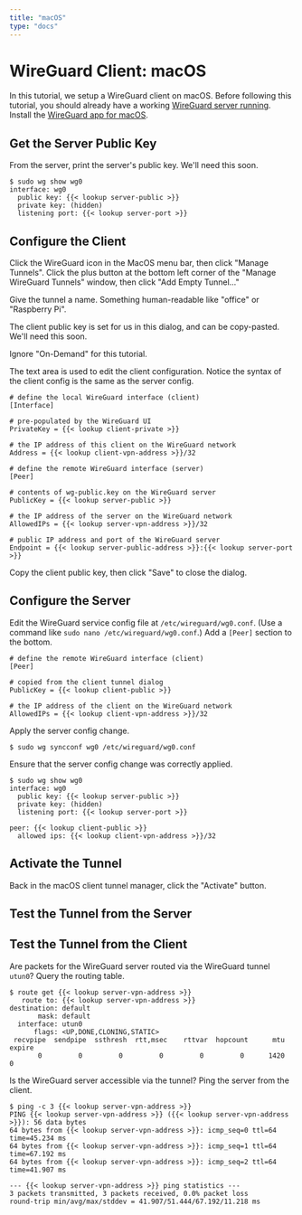 ```yaml
---
title: "macOS"
type: "docs"
---
```


# WireGuard Client: macOS

In this tutorial, we setup a WireGuard client on macOS.
Before following this tutorial, you should already have a working [WireGuard server running](/server).
Install the [WireGuard app for macOS](https://itunes.apple.com/us/app/wireguard/id1451685025).

## Get the Server Public Key

From the server, print the server's public key.
We'll need this soon.
```text
$ sudo wg show wg0
interface: wg0
  public key: {{< lookup server-public >}}
  private key: (hidden)
  listening port: {{< lookup server-port >}}
```

## Configure the Client

Click the WireGuard icon in the MacOS menu bar, then click "Manage Tunnels".
Click the plus button at the bottom left corner of the "Manage WireGuard Tunnels" window,
then click "Add Empty Tunnel..."

Give the tunnel a name.
Something human-readable like "office" or "Raspberry Pi".

The client public key is set for us in this dialog, and can be copy-pasted.
We'll need this soon.

Ignore "On-Demand" for this tutorial.

The text area is used to edit the client configuration.
Notice the syntax of the client config is the same as the server config.
```text
# define the local WireGuard interface (client)
[Interface]

# pre-populated by the WireGuard UI
PrivateKey = {{< lookup client-private >}}

# the IP address of this client on the WireGuard network
Address = {{< lookup client-vpn-address >}}/32

# define the remote WireGuard interface (server)
[Peer]

# contents of wg-public.key on the WireGuard server
PublicKey = {{< lookup server-public >}}

# the IP address of the server on the WireGuard network 
AllowedIPs = {{< lookup server-vpn-address >}}/32

# public IP address and port of the WireGuard server
Endpoint = {{< lookup server-public-address >}}:{{< lookup server-port >}}
``` 

Copy the client public key, then click "Save" to close the dialog.

## Configure the Server

Edit the WireGuard service config file at `/etc/wireguard/wg0.conf`.
(Use a command like `sudo nano /etc/wireguard/wg0.conf`.)
Add a `[Peer]` section to the bottom.
```text
# define the remote WireGuard interface (client)
[Peer]

# copied from the client tunnel dialog
PublicKey = {{< lookup client-public >}}

# the IP address of the client on the WireGuard network
AllowedIPs = {{< lookup client-vpn-address >}}/32
```

Apply the server config change.
```text
$ sudo wg syncconf wg0 /etc/wireguard/wg0.conf
```

Ensure that the server config change was correctly applied.
```text
$ sudo wg show wg0
interface: wg0
  public key: {{< lookup server-public >}}
  private key: (hidden)
  listening port: {{< lookup server-port >}}

peer: {{< lookup client-public >}}
  allowed ips: {{< lookup client-vpn-address >}}/32
```

## Activate the Tunnel

Back in the macOS client tunnel manager, click the "Activate" button.

## Test the Tunnel from the Server



## Test the Tunnel from the Client

Are packets for the WireGuard server routed via the WireGuard tunnel `utun0`?
Query the routing table.
```text
$ route get {{< lookup server-vpn-address >}}
   route to: {{< lookup server-vpn-address >}}
destination: default
       mask: default
  interface: utun0
      flags: <UP,DONE,CLONING,STATIC>
 recvpipe  sendpipe  ssthresh  rtt,msec    rttvar  hopcount      mtu     expire
       0         0         0         0         0         0      1420         0
```

Is the WireGuard server accessible via the tunnel?
Ping the server from the client.
```text
$ ping -c 3 {{< lookup server-vpn-address >}}
PING {{< lookup server-vpn-address >}} ({{< lookup server-vpn-address >}}): 56 data bytes
64 bytes from {{< lookup server-vpn-address >}}: icmp_seq=0 ttl=64 time=45.234 ms
64 bytes from {{< lookup server-vpn-address >}}: icmp_seq=1 ttl=64 time=67.192 ms
64 bytes from {{< lookup server-vpn-address >}}: icmp_seq=2 ttl=64 time=41.907 ms

--- {{< lookup server-vpn-address >}} ping statistics ---
3 packets transmitted, 3 packets received, 0.0% packet loss
round-trip min/avg/max/stddev = 41.907/51.444/67.192/11.218 ms
```

